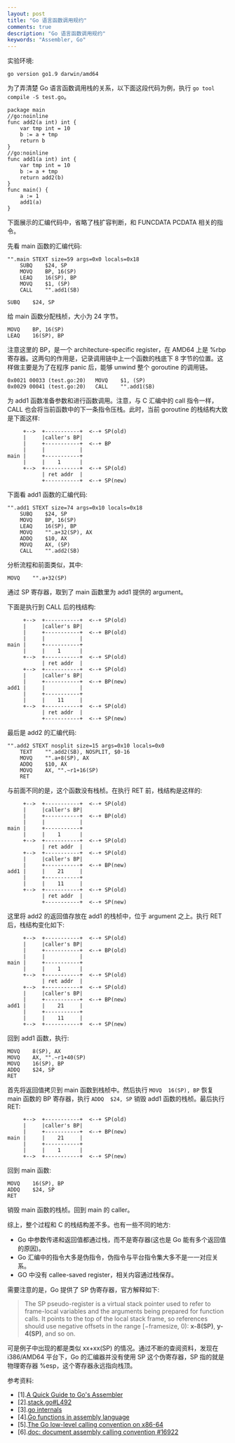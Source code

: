 ```yaml
---
layout: post
title: "Go 语言函数调用规约"
comments: true
description: "Go 语言函数调用规约"
keywords: "Assembler, Go"
---
```


实验环境:

```
go version go1.9 darwin/amd64
```

为了弄清楚 Go 语言函数调用栈的关系，以下面这段代码为例，执行 `go tool compile -S test.go`。

```
package main
//go:noinline
func add2(a int) int {
    var tmp int = 10
    b := a + tmp
    return b
}
//go:noinline
func add1(a int) int {
    var tmp int = 10
    b := a + tmp
    return add2(b)
}
func main() {
    a := 1
    add1(a)
}
```

下面展示的汇编代码中，省略了栈扩容判断，和 FUNCDATA PCDATA 相关的指令。

先看 main 函数的汇编代码:

```
"".main STEXT size=59 args=0x0 locals=0x18
	SUBQ	$24, SP
	MOVQ	BP, 16(SP)
	LEAQ	16(SP), BP
	MOVQ	$1, (SP)
	CALL	"".add1(SB)
```

```
SUBQ	$24, SP
```

给 main 函数分配栈桢，大小为 24 字节。

```
MOVQ	BP, 16(SP)
LEAQ	16(SP), BP
```

注意这里的 BP，是一个 architecture-specific register，在 AMD64 上是 %rbp 寄存器。这两句的作用是，记录调用链中上一个函数的栈底下 8 字节的位置。这样做主要是为了在程序 panic 后，能够 unwind 整个 goroutine 的调用链。

```
0x0021 00033 (test.go:20)	MOVQ	$1, (SP)
0x0029 00041 (test.go:20)	CALL	"".add1(SB)
```

为 add1 函数准备参数和进行函数调用。注意，与 C 汇编中的 call 指令一样，CALL 也会将当前函数中的下一条指令压栈。此时，当前 goroutine 的栈结构大致是下面这样:

```
     +-->  +-----------+  <--+ SP(old)
     |     |caller's BP|
     |     +-----------+  <--+ BP
     |     |           |
main |     +-----------+
     |     |    1      |
     +-->  +-----------+  <--+ SP(old)
           | ret addr  |
           +-----------+  <--+ SP(new)
```

下面看 add1 函数的汇编代码:

```
"".add1 STEXT size=74 args=0x10 locals=0x18
	SUBQ	$24, SP
	MOVQ	BP, 16(SP)
	LEAQ	16(SP), BP
	MOVQ	"".a+32(SP), AX
	ADDQ	$10, AX
	MOVQ	AX, (SP)
	CALL	"".add2(SB)
```

分析流程和前面类似，其中:

```
MOVQ	"".a+32(SP)
```

通过 SP 寄存器，取到了 main 函数里为 add1 提供的 argument。

下面是执行到 CALL 后的栈结构:

```
     +-->  +-----------+  <--+ SP(old)
     |     |caller's BP|
     |     +-----------+  <--+ BP(old)
     |     |           |
main |     +-----------+
     |     |    1      |
     +-->  +-----------+  <--+ SP(old)
           | ret addr  |
     +-->  +-----------+  <--+ SP(old)
     |     |caller's BP|
     |     +-----------+  <--+ BP(new)
add1 |     |           |
     |     +-----------+
     |     |    11     |
     +-->  +-----------+  <--+ SP(old)
           | ret addr  |
           +-----------+  <--+ SP(new)
```

最后是 add2 的汇编代码:

```
"".add2 STEXT nosplit size=15 args=0x10 locals=0x0
    TEXT	"".add2(SB), NOSPLIT, $0-16
    MOVQ	"".a+8(SP), AX
    ADDQ	$10, AX
    MOVQ	AX, "".~r1+16(SP)
    RET
```

与前面不同的是，这个函数没有栈桢。在执行 RET 前，栈结构是这样的:

```
     +-->  +-----------+  <--+ SP(old)
     |     |caller's BP|
     |     +-----------+  <--+ BP(old)
     |     |           |
main |     +-----------+
     |     |    1      |
     +-->  +-----------+  <--+ SP(old)
           | ret addr  |
     +-->  +-----------+  <--+ SP(old)
     |     |caller's BP|
     |     +-----------+  <--+ BP(new)
add1 |     |    21     |
     |     +-----------+
     |     |    11     |
     +-->  +-----------+  <--+ SP(old)
           | ret addr  |
           +-----------+  <--+ SP(new)
```

这里将 add2 的返回值存放在 add1 的栈桢中，位于 argument 之上。执行 RET 后，栈结构变化如下:

```
     +-->  +-----------+  <--+ SP(old)
     |     |caller's BP|
     |     +-----------+  <--+ BP(old)
     |     |           |
main |     +-----------+
     |     |    1      |
     +-->  +-----------+  <--+ SP(old)
           | ret addr  |
     +-->  +-----------+  <--+ SP(old)
     |     |caller's BP|
     |     +-----------+  <--+ BP(new)
add1 |     |    21     |
     |     +-----------+
     |     |    11     |
     +-->  +-----------+  <--+ SP(new)
```

回到 add1 函数，执行:

```
MOVQ	8(SP), AX
MOVQ	AX, "".~r1+40(SP)
MOVQ	16(SP), BP
ADDQ	$24, SP
RET
```

首先将返回值拷贝到 main 函数到栈桢中。然后执行 `MOVQ  16(SP), BP` 恢复 main 函数的 BP 寄存器，执行 `ADDQ  $24, SP` 销毁 add1 函数的栈桢。最后执行 RET:

```
     +-->  +-----------+  <--+ SP(old)
     |     |caller's BP|
     |     +-----------+  <--+ BP(new)
main |     |    21     |
     |     +-----------+
     |     |    1      |
     +-->  +-----------+  <--+ SP(new)
```

回到 main 函数:

```
MOVQ	16(SP), BP
ADDQ	$24, SP
RET
```

销毁 main 函数的栈桢。回到 main 的 caller。

综上，整个过程和 C 的栈结构差不多。也有一些不同的地方:

- Go 中参数传递和返回值都通过栈，而不是寄存器(这也是 Go 能有多个返回值的原因)。
- Go 汇编中的指令大多是伪指令，伪指令与平台指令集大多不是一一对应关系。
- GO 中没有 callee-saved register，相关内容通过栈保存。

需要注意的是，Go 提供了 SP 伪寄存器，官方解释如下:

> The SP pseudo-register is a virtual stack pointer used to refer to frame-local variables and the arguments being prepared for function calls. It points to the top of the local stack frame, so references should use negative offsets in the range [−framesize, 0): **x-8(SP)**, **y-4(SP)**, and so on.

可是例子中出现的都是类似 xx+xx(SP) 的情况。通过不断的查阅资料，发现在 i386/AMD64 平台下，Go 的汇编器并没有使用 SP 这个伪寄存器，SP 指的就是物理寄存器 %esp，这个寄存器永远指向栈顶。

参考资料:

- [1].[A Quick Guide to Go's Assembler](https://golang.org/doc/asm)
- [2].[stack.go#L492](https://github.com/golang/go/blob/release-branch.go1.12/src/runtime/stack.go#L492)
- [3].[go internals](https://github.com/teh-cmc/go-internals/blob/master/chapter1_assembly_primer/README.md)
- [4].[Go functions in assembly language](https://lrita.github.io/images/posts/go/GoFunctionsInAssembly.pdf)
- [5].[The Go low-level calling convention on x86-64](https://science.raphael.poss.name/go-calling-convention-x86-64.html)
- [6].[doc: document assembly calling convention #16922](https://github.com/golang/go/issues/16922)